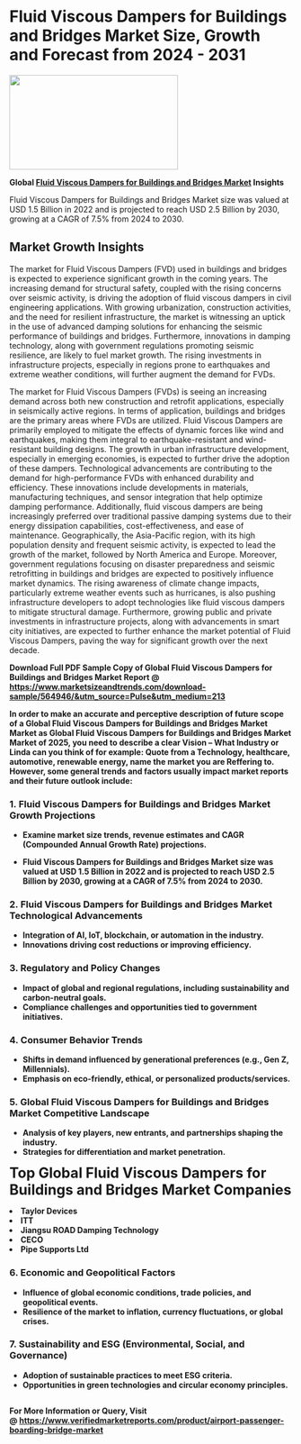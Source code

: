 <H1>Fluid Viscous Dampers for Buildings and Bridges Market Size, Growth and Forecast from 2024 - 2031</H1><img class="aligncenter size-medium wp-image-584254" src="https://thirdeyenews.in/wp-content/uploads/2024/09/Global-Market-Research-300x168.jpeg" alt="" width="300" height="168" /><p><strong>Global&nbsp;<a href="https://www.marketsizeandtrends.com/download-sample/564946/&amp;utm_source=Pulse&amp;utm_medium=213">Fluid Viscous Dampers for Buildings and Bridges Market</a> Insights</strong></p><p>Fluid Viscous Dampers for Buildings and Bridges Market size was valued at USD 1.5 Billion in 2022 and is projected to reach USD 2.5 Billion by 2030, growing at a CAGR of 7.5% from 2024 to 2030.</p><p><h2>Market Growth Insights</h2> <p>The market for Fluid Viscous Dampers (FVD) used in buildings and bridges is expected to experience significant growth in the coming years. The increasing demand for structural safety, coupled with the rising concerns over seismic activity, is driving the adoption of fluid viscous dampers in civil engineering applications. With growing urbanization, construction activities, and the need for resilient infrastructure, the market is witnessing an uptick in the use of advanced damping solutions for enhancing the seismic performance of buildings and bridges. Furthermore, innovations in damping technology, along with government regulations promoting seismic resilience, are likely to fuel market growth. The rising investments in infrastructure projects, especially in regions prone to earthquakes and extreme weather conditions, will further augment the demand for FVDs.</p> <p><strong></strong></p> <p>The market for Fluid Viscous Dampers (FVDs) is seeing an increasing demand across both new construction and retrofit applications, especially in seismically active regions. In terms of application, buildings and bridges are the primary areas where FVDs are utilized. Fluid Viscous Dampers are primarily employed to mitigate the effects of dynamic forces like wind and earthquakes, making them integral to earthquake-resistant and wind-resistant building designs. The growth in urban infrastructure development, especially in emerging economies, is expected to further drive the adoption of these dampers. Technological advancements are contributing to the demand for high-performance FVDs with enhanced durability and efficiency. These innovations include developments in materials, manufacturing techniques, and sensor integration that help optimize damping performance. Additionally, fluid viscous dampers are being increasingly preferred over traditional passive damping systems due to their energy dissipation capabilities, cost-effectiveness, and ease of maintenance. Geographically, the Asia-Pacific region, with its high population density and frequent seismic activity, is expected to lead the growth of the market, followed by North America and Europe. Moreover, government regulations focusing on disaster preparedness and seismic retrofitting in buildings and bridges are expected to positively influence market dynamics. The rising awareness of climate change impacts, particularly extreme weather events such as hurricanes, is also pushing infrastructure developers to adopt technologies like fluid viscous dampers to mitigate structural damage. Furthermore, growing public and private investments in infrastructure projects, along with advancements in smart city initiatives, are expected to further enhance the market potential of Fluid Viscous Dampers, paving the way for significant growth over the next decade.</p> <p><strong></p><p><span class=""><strong>Download Full PDF Sample Copy of Global Fluid Viscous Dampers for Buildings and Bridges Market Report</strong> @ <a href="https://www.marketsizeandtrends.com/download-sample/564946/&amp;utm_source=Pulse&amp;utm_medium=213" target="_blank">https://www.marketsizeandtrends.com/download-sample/564946/&amp;utm_source=Pulse&amp;utm_medium=213</a></span></p><p>In order to make an accurate and perceptive description of future scope of a Global&nbsp;Fluid Viscous Dampers for Buildings and Bridges Market Market as Global&nbsp;Fluid Viscous Dampers for Buildings and Bridges Market Market of 2025, you need to describe a clear Vision &ndash; What Industry or Linda can you think of for example: Quote from a Technology, healthcare, automotive, renewable energy, name the market you are Reffering to. However, some general trends and factors usually impact market reports and their future outlook include:</p><h3>1.&nbsp;<strong>Fluid Viscous Dampers for Buildings and Bridges Market Growth Projections</strong></h3><ul><li>Examine market size trends, revenue estimates and CAGR (Compounded Annual Growth Rate) projections.</li><li><p>Fluid Viscous Dampers for Buildings and Bridges Market size was valued at USD 1.5 Billion in 2022 and is projected to reach USD 2.5 Billion by 2030, growing at a CAGR of 7.5% from 2024 to 2030.</p></li></ul><h3>2.&nbsp;<strong>Fluid Viscous Dampers for Buildings and Bridges Market Technological Advancements</strong></h3><ul><li>Integration of AI, IoT, blockchain, or automation in the industry.</li><li>Innovations driving cost reductions or improving efficiency.</li></ul><h3>3.&nbsp;<strong>Regulatory and Policy Changes</strong></h3><ul><li>Impact of global and regional regulations, including sustainability and carbon-neutral goals.</li><li>Compliance challenges and opportunities tied to government initiatives.</li></ul><h3>4.&nbsp;<strong>Consumer Behavior Trends</strong></h3><ul><li>Shifts in demand influenced by generational preferences (e.g., Gen Z, Millennials).</li><li>Emphasis on eco-friendly, ethical, or personalized products/services.</li></ul><h3>5.&nbsp;<strong>Global Fluid Viscous Dampers for Buildings and Bridges Market Competitive Landscape</strong></h3><ul><li>Analysis of key players, new entrants, and partnerships shaping the industry.</li><li>Strategies for differentiation and market penetration.</li></ul><p data-pm-slice="1 1 []"><span style="color: inherit; font-family: inherit; font-size: 25px;">Top Global Fluid Viscous Dampers for Buildings and Bridges Market Companies</span></p><div class="" data-test-id=""><p><li>Taylor Devices</li><li> ITT</li><li> Jiangsu ROAD Damping Technology</li><li> CECO</li><li> Pipe Supports Ltd</li></p></div><h3>6.&nbsp;<strong>Economic and Geopolitical Factors</strong></h3><ul><li>Influence of global economic conditions, trade policies, and geopolitical events.</li><li>Resilience of the market to inflation, currency fluctuations, or global crises.</li></ul><h3>7.&nbsp;<strong>Sustainability and ESG (Environmental, Social, and Governance)</strong></h3><ul><li>Adoption of sustainable practices to meet ESG criteria.</li><li>Opportunities in green technologies and circular economy principles.</li></ul><h2><strong style="font-size: 14px;">For More Information or Query, Visit @&nbsp;</strong><a style="background-color: #ffffff; font-size: 14px;" href="https://www.marketsizeandtrends.com/report/fluid-viscous-dampers-for-buildings-and-bridges-market/" target="_blank">https://www.verifiedmarketreports.com/product/airport-passenger-boarding-bridge-market</a></h2>
